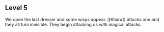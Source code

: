 ## Level 5

We open the last dresser and some wisps appear. [[Khara]] attacks one and they all turn invisible. They begin attacking us with magical attacks.
